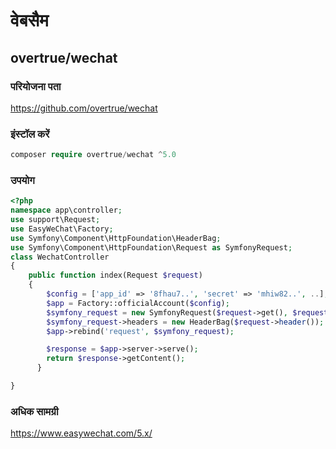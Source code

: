 # वेबसैम

## overtrue/wechat

### परियोजना पता

https://github.com/overtrue/wechat
  
### इंस्टॉल करें
 
```php
composer require overtrue/wechat ^5.0
```
  
### उपयोग

```php
<?php
namespace app\controller;
use support\Request;
use EasyWeChat\Factory;
use Symfony\Component\HttpFoundation\HeaderBag;
use Symfony\Component\HttpFoundation\Request as SymfonyRequest;
class WechatController
{
    public function index(Request $request)
    {
        $config = ['app_id' => '8fhau7..', 'secret' => 'mhiw82..', ..];
        $app = Factory::officialAccount($config);
        $symfony_request = new SymfonyRequest($request->get(), $request->post(), [], $request->cookie(), [], [], $request->rawBody());
        $symfony_request->headers = new HeaderBag($request->header());
        $app->rebind('request', $symfony_request);

        $response = $app->server->serve();
        return $response->getContent();
      }

}
```
  
  
### अधिक सामग्री

https://www.easywechat.com/5.x/
